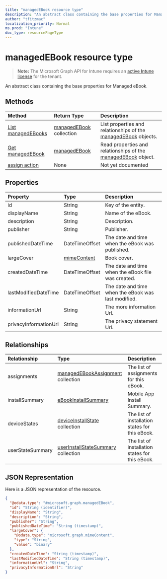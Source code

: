 ```yaml
---
title: "managedEBook resource type"
description: "An abstract class containing the base properties for Managed eBook."
author: "tfitzmac"
localization_priority: Normal
ms.prod: "Intune"
doc_type: resourcePageType
---
```


# managedEBook resource type

> **Note:** The Microsoft Graph API for Intune requires an [active Intune license](https://go.microsoft.com/fwlink/?linkid=839381) for the tenant.

An abstract class containing the base properties for Managed eBook.

## Methods
|Method|Return Type|Description|
|:---|:---|:---|
|[List managedEBooks](../api/intune-books-managedebook-list.md)|[managedEBook](../resources/intune-books-managedebook.md) collection|List properties and relationships of the [managedEBook](../resources/intune-books-managedebook.md) objects.|
|[Get managedEBook](../api/intune-books-managedebook-get.md)|[managedEBook](../resources/intune-books-managedebook.md)|Read properties and relationships of the [managedEBook](../resources/intune-books-managedebook.md) object.|
|[assign action](../api/intune-books-managedebook-assign.md)|None|Not yet documented|

## Properties
|Property|Type|Description|
|:---|:---|:---|
|id|String|Key of the entity.|
|displayName|String|Name of the eBook.|
|description|String|Description.|
|publisher|String|Publisher.|
|publishedDateTime|DateTimeOffset|The date and time when the eBook was published.|
|largeCover|[mimeContent](../resources/intune-shared-mimecontent.md)|Book cover.|
|createdDateTime|DateTimeOffset|The date and time when the eBook file was created.|
|lastModifiedDateTime|DateTimeOffset|The date and time when the eBook was last modified.|
|informationUrl|String|The more information Url.|
|privacyInformationUrl|String|The privacy statement Url.|

## Relationships
|Relationship|Type|Description|
|:---|:---|:---|
|assignments|[managedEBookAssignment](../resources/intune-books-managedebookassignment.md) collection|The list of assignments for this eBook.|
|installSummary|[eBookInstallSummary](../resources/intune-books-ebookinstallsummary.md)|Mobile App Install Summary.|
|deviceStates|[deviceInstallState](../resources/intune-books-deviceinstallstate.md) collection|The list of installation states for this eBook.|
|userStateSummary|[userInstallStateSummary](../resources/intune-books-userinstallstatesummary.md) collection|The list of installation states for this eBook.|

## JSON Representation
Here is a JSON representation of the resource.
<!-- {
  "blockType": "resource",
  "keyProperty": "id",
  "@odata.type": "microsoft.graph.managedEBook"
}
-->
``` json
{
  "@odata.type": "#microsoft.graph.managedEBook",
  "id": "String (identifier)",
  "displayName": "String",
  "description": "String",
  "publisher": "String",
  "publishedDateTime": "String (timestamp)",
  "largeCover": {
    "@odata.type": "microsoft.graph.mimeContent",
    "type": "String",
    "value": "binary"
  },
  "createdDateTime": "String (timestamp)",
  "lastModifiedDateTime": "String (timestamp)",
  "informationUrl": "String",
  "privacyInformationUrl": "String"
}
```



